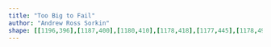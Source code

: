 ```yaml
---
title: "Too Big to Fail"
author: "Andrew Ross Sorkin"
shape: [[1196,396],[1187,400],[1180,410],[1178,418],[1177,445],[1178,493],[1175,586],[1175,757],[1173,775],[1174,869],[1172,902],[1174,1046],[1172,1155],[1170,1182],[1170,1359],[1168,1379],[1173,1385],[1183,1388],[1198,1388],[1211,1391],[1270,1392],[1302,1391],[1314,1387],[1341,1388],[1346,1386],[1351,1378],[1353,1213],[1355,1173],[1355,1116],[1360,925],[1365,420],[1359,407],[1351,404],[1274,402],[1228,399],[1208,400],[1200,396]]
---
```

